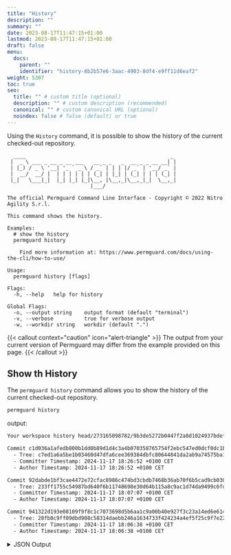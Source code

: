 ```yaml
---
title: "History"
description: ""
summary: ""
date: 2023-08-17T11:47:15+01:00
lastmod: 2023-08-17T11:47:15+01:00
draft: false
menu:
  docs:
    parent: ""
    identifier: "history-8b2b57e6-3aac-4903-8df4-e9ff11d6eaf2"
weight: 5307
toc: true
seo:
  title: "" # custom title (optional)
  description: "" # custom description (recommended)
  canonical: "" # custom canonical URL (optional)
  noindex: false # false (default) or true
---
```

Using the `History` command, it is possible to show the history of the current checked-out repository.

```text
  ____                                               _
 |  _ \ ___ _ __ _ __ ___   __ _ _   _  __ _ _ __ __| |
 | |_) / _ \ '__| '_ ` _ \ / _` | | | |/ _` | '__/ _` |
 |  __/  __/ |  | | | | | | (_| | |_| | (_| | | | (_| |
 |_|   \___|_|  |_| |_| |_|\__, |\__,_|\__,_|_|  \__,_|
                           |___/

The official Permguard Command Line Interface - Copyright © 2022 Nitro Agility S.r.l.

This command shows the history.

Examples:
  # show the history
  permguard history

	Find more information at: https://www.permguard.com/docs/using-the-cli/how-to-use/

Usage:
  permguard history [flags]

Flags:
  -h, --help   help for history

Global Flags:
  -o, --output string    output format (default "terminal")
  -v, --verbose          true for verbose output
  -w, --workdir string   workdir (default ".")
```

{{< callout context="caution" icon="alert-triangle" >}}
The output from your current version of Permguard may differ from the example provided on this page.
{{< /callout >}}

## Show th History

The `permguard history` command allows you to show the history of the current checked-out repository.

```bash
permguard history
```

output:

```bash
Your workspace history head/273165098782/9b3de5272b0447f2a8d1024937bdef11:

Commit c1d036a1afedb800b1dd0b89d1d4c3a4b070358765754f2ebc547ed0dcf0dc1b:
  - Tree: c7ed1a6a5be1b03460d47dfa6cee369384dbfc80644841da2ab9a74575ba12ff
  - Committer Timestamp: 2024-11-17 18:26:52 +0100 CET
  - Author Timestamp: 2024-11-17 18:26:52 +0100 CET

Commit 92dabde1bf3cae4472e72cfac8986c474bd3cbdb7468b36ab70f6b5cad9cb030:
  - Tree: 233ff1755c54987bd640f6b11748698e30d64b115a8c9ac1d74da9499c6fd94d
  - Committer Timestamp: 2024-11-17 18:07:07 +0100 CET
  - Author Timestamp: 2024-11-17 18:07:07 +0100 CET

Commit 941322d193e08109f9f8c1c7073698d5b6aa1c9a00b40e927f3c23a14ed6e614:
  - Tree: 28fb0c9ff09dbd908c58314daebb246a1634733f424234a4ef5f25c9f7e22780
  - Committer Timestamp: 2024-11-17 18:06:38 +0100 CET
  - Author Timestamp: 2024-11-17 18:06:38 +0100 CET
```

<details>
  <summary>
    JSON Output
  </summary>

```bash
permguard history --output json
```

output:

```bash
{
  "commits": [
    {
      "author": "unknown",
      "author_timestamp": "2024-11-17T18:26:52+01:00",
      "commit_id": "c1d036a1afedb800b1dd0b89d1d4c3a4b070358765754f2ebc547ed0dcf0dc1b",
      "committer": "unknown",
      "committer_timestamp": "2024-11-17T18:26:52+01:00",
      "parent": "92dabde1bf3cae4472e72cfac8986c474bd3cbdb7468b36ab70f6b5cad9cb030",
      "tree": "c7ed1a6a5be1b03460d47dfa6cee369384dbfc80644841da2ab9a74575ba12ff"
    },
    {
      "author": "unknown",
      "author_timestamp": "2024-11-17T18:07:07+01:00",
      "commit_id": "92dabde1bf3cae4472e72cfac8986c474bd3cbdb7468b36ab70f6b5cad9cb030",
      "committer": "unknown",
      "committer_timestamp": "2024-11-17T18:07:07+01:00",
      "parent": "941322d193e08109f9f8c1c7073698d5b6aa1c9a00b40e927f3c23a14ed6e614",
      "tree": "233ff1755c54987bd640f6b11748698e30d64b115a8c9ac1d74da9499c6fd94d"
    },
    {
      "author": "unknown",
      "author_timestamp": "2024-11-17T18:06:38+01:00",
      "commit_id": "941322d193e08109f9f8c1c7073698d5b6aa1c9a00b40e927f3c23a14ed6e614",
      "committer": "unknown",
      "committer_timestamp": "2024-11-17T18:06:38+01:00",
      "parent": "0000000000000000000000000000000000000000000000000000000000000000",
      "tree": "28fb0c9ff09dbd908c58314daebb246a1634733f424234a4ef5f25c9f7e22780"
    }
  ]
}
```

</details>
